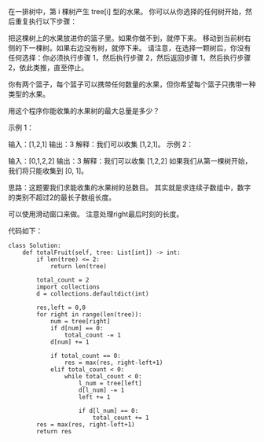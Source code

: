 在一排树中，第 i 棵树产生 tree[i] 型的水果。
你可以从你选择的任何树开始，然后重复执行以下步骤：

把这棵树上的水果放进你的篮子里。如果你做不到，就停下来。
移动到当前树右侧的下一棵树。如果右边没有树，就停下来。
请注意，在选择一颗树后，你没有任何选择：你必须执行步骤 1，然后执行步骤 2，然后返回步骤 1，然后执行步骤 2，依此类推，直至停止。

你有两个篮子，每个篮子可以携带任何数量的水果，但你希望每个篮子只携带一种类型的水果。

用这个程序你能收集的水果树的最大总量是多少？

 

示例 1：

输入：[1,2,1]
输出：3
解释：我们可以收集 [1,2,1]。
示例 2：

输入：[0,1,2,2]
输出：3
解释：我们可以收集 [1,2,2]
如果我们从第一棵树开始，我们将只能收集到 [0, 1]。



思路：这题要我们求能收集的水果树的总数目。 其实就是求连续子数组中，数字的类别不超过2的最长子数组长度。

可以使用滑动窗口来做。
注意处理right最后时刻的长度。

代码如下：
```
class Solution:
    def totalFruit(self, tree: List[int]) -> int:
        if len(tree) <= 2:
            return len(tree)

        total_count = 2
        import collections
        d = collections.defaultdict(int)

        res,left = 0,0
        for right in range(len(tree)):
            num = tree[right]
            if d[num] == 0:
                total_count -= 1
            d[num] += 1

            if total_count == 0:
                res = max(res, right-left+1)
            elif total_count < 0:
                while total_count < 0:
                    l_num = tree[left]
                    d[l_num] -= 1
                    left += 1

                    if d[l_num] == 0:
                        total_count += 1
        res = max(res, right-left+1)
        return res

```